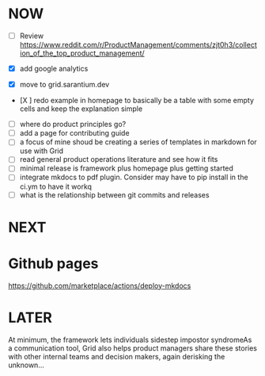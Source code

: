 # NOW

- [ ] Review https://www.reddit.com/r/ProductManagement/comments/zjt0h3/collection_of_the_top_product_management/

- [x] add google analytics
- [x] move to grid.sarantium.dev
- [X ] redo example in homepage to basically be a table with some empty cells and keep the explanation simple
- [ ] where do product principles go?
- [ ] add a page for contributing guide
- [ ] a focus of mine shoud be creating a series of templates in markdown for use with Grid
- [ ] read general product operations literature and see how it fits
- [ ] minimal release is framework plus homepage plus getting started
- [ ] integrate mkdocs to pdf plugin. Consider may have to pip install in the ci.ym to have it workq
- [ ] what is the relationship between git commits and releases

# NEXT

<!-- ? Change last commit details => https://stackoverflow.com/questions/3042437/how-to-change-the-commit-author-for-a-single-commit -->
<!--* http://udacity.github.io/git-styleguide/  -->
<!-- * create git repo from commandline in Windows https://gist.github.com/alexpchin/dc91e723d4db5018fef8?permalink_comment_id=3351062#gistcomment-3351062 -->
<!-- * amend most recent commit https://www.atlassian.com/git/tutorials/rewriting-history -->
<!-- * squash commits https://stackoverflow.com/questions/8213926/git-simplest-way-of-squashing-commits-on-master -->

# Github pages

https://github.com/marketplace/actions/deploy-mkdocs

# LATER

At minimum, the framework lets individuals sidestep impostor syndromeAs a communication tool, Grid also helps product managers share these stories with other internal teams and decision makers, again derisking the unknown...

